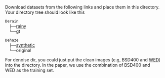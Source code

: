Download datasets from the following links and place them in this directory. Your directory tree should look like this

`Derain` <br/>
  `├──`[rainy]([Derain](https://www.icst.pku.edu.cn/struct/Projects/joint_rain_removal.html))  <br/>
  `└──`gt <br/>

`Dehaze` <br/>
  `├──`[synthetic](https://sites.google.com/view/reside-dehaze-datasets/reside-v0)  <br/>
  `└──`original <br/>

For denoise dir, you could just put the clean images (e.g, BSD400 and [WED](https://ece.uwaterloo.ca/~k29ma/exploration/)) into the directory. In the paper, we use the combination of BSD400 and WED as the training set.
